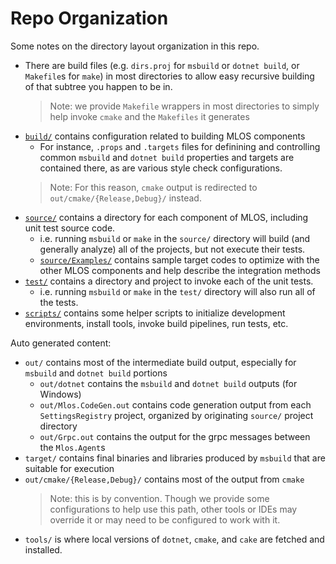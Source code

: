# Repo Organization

Some notes on the directory layout organization in this repo.

- There are build files (e.g. `dirs.proj` for `msbuild` or `dotnet build`, or `Makefile`s for `make`) in most directories to allow easy recursive building of that subtree you happen to be in.
  > Note: we provide `Makefile` wrappers in most directories to simply help invoke `cmake` and the `Makefiles` it generates
- [`build/`](../build/#mlos-github-tree-view) contains configuration related to building MLOS components
  - For instance, `.props` and `.targets` files for definining and controlling common `msbuild` and `dotnet build` properties and targets are contained there, as are various style check configurations.
  > Note: For this reason, `cmake` output is redirected to `out/cmake/{Release,Debug}/` instead.
- [`source/`](../source/#mlos-github-tree-view) contains a directory for each component of MLOS, including unit test source code.
  - i.e. running `msbuild` or `make` in the `source/` directory will build (and generally analyze) all of the projects, but not execute their tests.
  - [`source/Examples/`](../source/Examples/) contains sample target codes to optimize with the other MLOS components and help describe the integration methods
- [`test/`](../test/#mlos-github-tree-view) contains a directory and project to invoke each of the unit tests.
  - i.e. running `msbuild` or `make` in the `test/` directory will also run all of the tests.
- [`scripts/`](../scripts/#mlos-github-tree-view) contains some helper scripts to initialize development environments, install tools, invoke build pipelines, run tests, etc.

Auto generated content:

- `out/` contains most of the intermediate build output, especially for `msbuild` and `dotnet build` portions
  - `out/dotnet` contains the `msbuild` and `dotnet build` outputs (for Windows)
  - `out/Mlos.CodeGen.out` contains code generation output from each `SettingsRegistry` project, organized by originating `source/` project directory
  - `out/Grpc.out` contains the output for the grpc messages between the `Mlos.Agent`s
- `target/` contains final binaries and libraries produced by `msbuild` that are suitable for execution
- `out/cmake/{Release,Debug}/` contains most of the output from `cmake`
  > Note: this is by convention.  Though we provide some configurations to help use this path, other tools or IDEs may override it or may need to be configured to work with it.
- `tools/` is where local versions of `dotnet`, `cmake`, and `cake` are fetched and installed.
